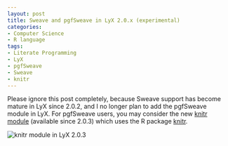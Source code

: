 ```yaml
---
layout: post
title: Sweave and pgfSweave in LyX 2.0.x (experimental)
categories:
- Computer Science
- R language
tags:
- Literate Programming
- LyX
- pgfSweave
- Sweave
- knitr
---
```


Please ignore this post completely, because Sweave support has become mature in LyX since 2.0.2, and I no longer plan to add the pgfSweave module in LyX. For pgfSweave users, you may consider the new [knitr module](http://yihui.name/knitr/demo/lyx/) (available since 2.0.3) which uses the R package [knitr](http://cran.r-project.org/package=knitr).

![knitr module in LyX 2.0.3](http://i.imgur.com/jEKSh.png)

